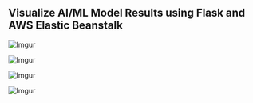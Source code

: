 ## Visualize AI/ML Model Results using Flask and AWS Elastic Beanstalk








![Imgur](https://imgur.com/5A18eJj.png)

![Imgur](https://imgur.com/YwTLoXW.png)


![Imgur](https://imgur.com/0IFnjkU.png)


![Imgur](https://imgur.com/j1AgW7D.png)
